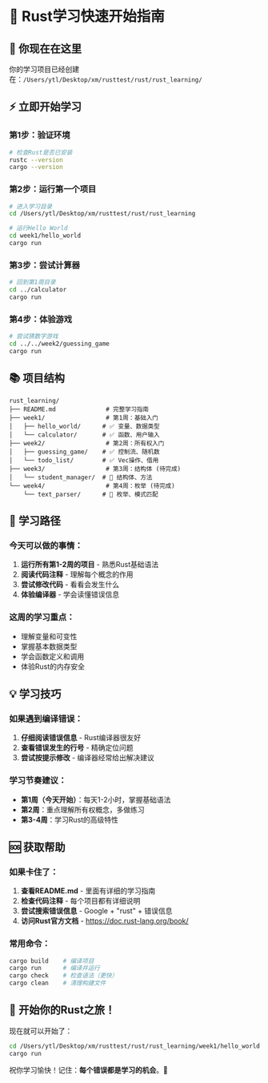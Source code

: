 # 🚀 Rust学习快速开始指南

## 📍 你现在在这里
你的学习项目已经创建在：`/Users/ytl/Desktop/xm/rusttest/rust/rust_learning/`

## ⚡ 立即开始学习

### 第1步：验证环境
```bash
# 检查Rust是否已安装
rustc --version
cargo --version
```

### 第2步：运行第一个项目
```bash
# 进入学习目录
cd /Users/ytl/Desktop/xm/rusttest/rust/rust_learning

# 运行Hello World
cd week1/hello_world
cargo run
```

### 第3步：尝试计算器
```bash
# 回到第1周目录
cd ../calculator
cargo run
```

### 第4步：体验游戏
```bash
# 尝试猜数字游戏
cd ../../week2/guessing_game
cargo run
```

## 📚 项目结构
```
rust_learning/
├── README.md              # 完整学习指南
├── week1/                 # 第1周：基础入门
│   ├── hello_world/      # ✅ 变量、数据类型
│   └── calculator/       # ✅ 函数、用户输入
├── week2/                 # 第2周：所有权入门
│   ├── guessing_game/    # ✅ 控制流、随机数
│   └── todo_list/        # ✅ Vec操作、借用
├── week3/                 # 第3周：结构体 (待完成)
│   └── student_manager/  # 🔄 结构体、方法
└── week4/                 # 第4周：枚举 (待完成)
    └── text_parser/      # 🔄 枚举、模式匹配
```

## 🎯 学习路径

### 今天可以做的事情：
1. **运行所有第1-2周的项目** - 熟悉Rust基础语法
2. **阅读代码注释** - 理解每个概念的作用
3. **尝试修改代码** - 看看会发生什么
4. **体验编译器** - 学会读懂错误信息

### 这周的学习重点：
- 理解变量和可变性
- 掌握基本数据类型
- 学会函数定义和调用
- 体验Rust的内存安全

## 💡 学习技巧

### 如果遇到编译错误：
1. **仔细阅读错误信息** - Rust编译器很友好
2. **查看错误发生的行号** - 精确定位问题
3. **尝试按提示修改** - 编译器经常给出解决建议

### 学习节奏建议：
- **第1周（今天开始）**：每天1-2小时，掌握基础语法
- **第2周**：重点理解所有权概念，多做练习
- **第3-4周**：学习Rust的高级特性

## 🆘 获取帮助

### 如果卡住了：
1. **查看README.md** - 里面有详细的学习指南
2. **检查代码注释** - 每个项目都有详细说明
3. **尝试搜索错误信息** - Google + "rust" + 错误信息
4. **访问Rust官方文档** - https://doc.rust-lang.org/book/

### 常用命令：
```bash
cargo build    # 编译项目
cargo run      # 编译并运行
cargo check    # 检查语法（更快）
cargo clean    # 清理构建文件
```

## 🎉 开始你的Rust之旅！

现在就可以开始了：
```bash
cd /Users/ytl/Desktop/xm/rusttest/rust/rust_learning/week1/hello_world
cargo run
```

祝你学习愉快！记住：**每个错误都是学习的机会**。🦀 